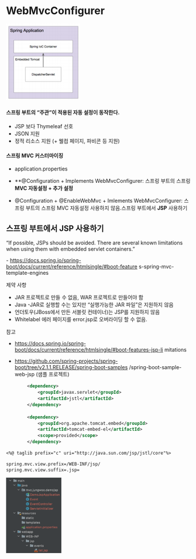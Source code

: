 # WebMvcConfigurer

<img src="../img/image-20211006042210264.png" alt="image-20211006042210264" style="width:40%;" />



#### 스프링 부트의 “주관”이 적용된 자동 설정이 동작한다.

- JSP 보다 Thymeleaf 선호
- JSON 지원
- 정적 리소스 지원 (+ 웰컴 페이지, 파비콘 등 지원)

#### 스프링 MVC 커스터마이징

- application.properties
- **@Configuration + Implements WebMvcConfigurer: 스프링 부트의 스프링 **MVC 자동설정 **+** 추가 설정**

- @Configuration + @EnableWebMvc + Imlements WebMvcConfigurer: 스프링 부트의 스프링 MVC 자동설정 사용하지 않음.스프링 부트에서 **JSP** 사용하기



## 스프링 부트에서 JSP 사용하기

“If possible, JSPs should be avoided. There are several known limitations when using them with embedded servlet containers.”

\- https://docs.spring.io/spring-boot/docs/current/reference/htmlsingle/#boot-feature s-spring-mvc-template-engines

제약 사항

- JAR 프로젝트로 만들 수 없음, WAR 프로젝트로 만들어야 함
- Java -JAR로 실행할 수는 있지만 “실행가능한 JAR 파일”은 지원하지 않음
- 언더토우(JBoss에서 만든 서블릿 컨테이너)는 JSP를 지원하지 않음
- Whitelabel 에러 페이지를 error.jsp로 오버라이딩 할 수 없음.

참고

-  https://docs.spring.io/spring-boot/docs/current/reference/htmlsingle/#boot-features-jsp-li mitations

-  https://github.com/spring-projects/spring-boot/tree/v2.1.1.RELEASE/spring-boot-samples /spring-boot-sample-web-jsp (샘플 프로젝트)



```xml
        <dependency>
            <groupId>javax.servlet</groupId>
            <artifactId>jstl</artifactId>
        </dependency>

        <dependency>
            <groupId>org.apache.tomcat.embed</groupId>
            <artifactId>tomcat-embed-el</artifactId>
            <scope>provided</scope>
        </dependency>
```

```
<%@ taglib prefix="c" uri="http://java.sun.com/jsp/jstl/core"%>

```

```
spring.mvc.view.prefix=/WEB-INF/jsp/
spring.mvc.view.suffix=.jsp=
```

<img src="../img/image-20211005043411848.png" alt="image-20211005043411848" style="width:30%;" />